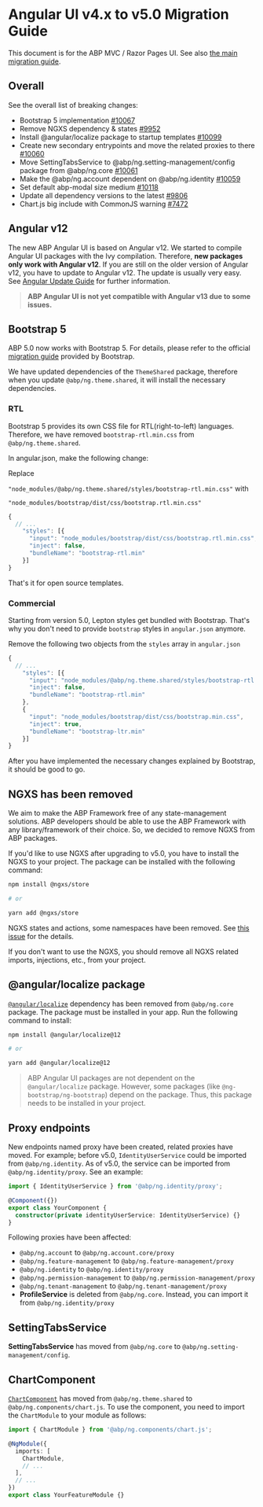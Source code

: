 # Angular UI v4.x to v5.0 Migration Guide

This document is for the ABP MVC / Razor Pages UI. See also [the main migration guide](Abp-5_0.md).

## Overall

See the overall list of breaking changes:

- Bootstrap 5 implementation [#10067](https://github.com/abpframework/abp/issues/10067)
- Remove NGXS dependency & states [#9952](https://github.com/abpframework/abp/issues/9952)
- Install @angular/localize package to startup templates [#10099](https://github.com/abpframework/abp/issues/10099)
- Create new secondary entrypoints and move the related proxies to there [#10060](https://github.com/abpframework/abp/issues/10060)
- Move SettingTabsService to @abp/ng.setting-management/config package from @abp/ng.core [#10061](https://github.com/abpframework/abp/issues/10061)
- Make the @abp/ng.account dependent on @abp/ng.identity [#10059](https://github.com/abpframework/abp/issues/10059)
- Set default abp-modal size medium [#10118](https://github.com/abpframework/abp/issues/10118)
- Update all dependency versions to the latest [#9806](https://github.com/abpframework/abp/issues/9806)
- Chart.js big include with CommonJS warning [#7472](https://github.com/abpframework/abp/issues/7472)

## Angular v12

The new ABP Angular UI is based on Angular v12. We started to compile Angular UI packages with the Ivy compilation. Therefore, **new packages only work with Angular v12**. If you are still on the older version of Angular v12, you have to update to Angular v12. The update is usually very easy. See [Angular Update Guide](https://update.angular.io/?l=2&v=11.0-12.0) for further information.

> **ABP Angular UI is not yet compatible with Angular v13 due to some issues.**

## Bootstrap 5

ABP 5.0 now works with Bootstrap 5. For details, please refer to the official [migration guide](https://getbootstrap.com/docs/5.0/migration/) provided by Bootstrap.

We have updated dependencies of the `ThemeShared` package, therefore when you update `@abp/ng.theme.shared`, it will install the necessary dependencies. 

### RTL

Bootstrap 5 provides its own CSS file for RTL(right-to-left) languages. Therefore, we have removed `bootstrap-rtl.min.css` from `@abp/ng.theme.shared`.

In angular.json, make the following change:

Replace 

`"node_modules/@abp/ng.theme.shared/styles/bootstrap-rtl.min.css"` with 

`"node_modules/bootstrap/dist/css/bootstrap.rtl.min.css"`

```js
{
  // ...
    "styles": [{
      "input": "node_modules/bootstrap/dist/css/bootstrap.rtl.min.css",
      "inject": false,
      "bundleName": "bootstrap-rtl.min"
    }]
}
```

That's it for open source templates.

### Commercial

Starting from version 5.0, Lepton styles get bundled with Bootstrap. That's why you don't need to provide `bootstrap` styles in `angular.json` anymore.

Remove the following two objects from the `styles` array in `angular.json`

```js
{
  // ...
    "styles": [{
      "input": "node_modules/@abp/ng.theme.shared/styles/bootstrap-rtl.min.css",
      "inject": false,
      "bundleName": "bootstrap-rtl.min"
    },
    {
      "input": "node_modules/bootstrap/dist/css/bootstrap.min.css",
      "inject": true,
      "bundleName": "bootstrap-ltr.min"
    }]
}
```

After you have implemented the necessary changes explained by Bootstrap, it should be good to go.

## NGXS has been removed

We aim to make the ABP Framework free of any state-management solutions. ABP developers should be able to use the ABP Framework with any library/framework of their choice. So, we decided to remove NGXS from ABP packages.

If you'd like to use NGXS after upgrading to v5.0, you have to install the NGXS to your project. The package can be installed with the following command:

```bash
npm install @ngxs/store

# or

yarn add @ngxs/store
```

NGXS states and actions, some namespaces have been removed. See [this issue](https://github.com/abpframework/abp/issues/9952) for the details.

If you don't want to use the NGXS, you should remove all NGXS related imports, injections, etc., from your project.

## @angular/localize package

[`@angular/localize`](https://angular.io/api/localize) dependency has been removed from `@abp/ng.core` package. The package must be installed in your app. Run the following command to install:

```bash
npm install @angular/localize@12

# or

yarn add @angular/localize@12
```

> ABP Angular UI packages are not dependent on the `@angular/localize` package. However, some packages (like `@ng-bootstrap/ng-bootstrap`) depend on the package. Thus, this package needs to be installed in your project.

## Proxy endpoints

New endpoints named proxy have been created, related proxies have moved.
For example; before v5.0, `IdentityUserService` could be imported from `@abp/ng.identity`. As of v5.0, the service can be imported from `@abp/ng.identity/proxy`. See an example:

```ts
import { IdentityUserService } from '@abp/ng.identity/proxy';

@Component({})
export class YourComponent {
  constructor(private identityUserService: IdentityUserService) {}
}
```

Following proxies have been affected:

- `@abp/ng.account` to `@abp/ng.account.core/proxy`
- `@abp/ng.feature-management` to `@abp/ng.feature-management/proxy`
- `@abp/ng.identity` to `@abp/ng.identity/proxy`
- `@abp/ng.permission-management` to `@abp/ng.permission-management/proxy`
- `@abp/ng.tenant-management` to `@abp/ng.tenant-management/proxy`
- **ProfileService** is deleted from `@abp/ng.core`. Instead, you can import it from `@abp/ng.identity/proxy`

## SettingTabsService

**SettingTabsService** has moved from `@abp/ng.core` to `@abp/ng.setting-management/config`.

## ChartComponent

[`ChartComponent`](../UI/Angular/Chart-Component.md) has moved from `@abp/ng.theme.shared` to `@abp/ng.components/chart.js`. To use the component, you need to import the `ChartModule` to your module as follows:

```ts
import { ChartModule } from '@abp/ng.components/chart.js';

@NgModule({
  imports: [
    ChartModule,
    // ...
  ],
  // ...
})
export class YourFeatureModule {}
```
